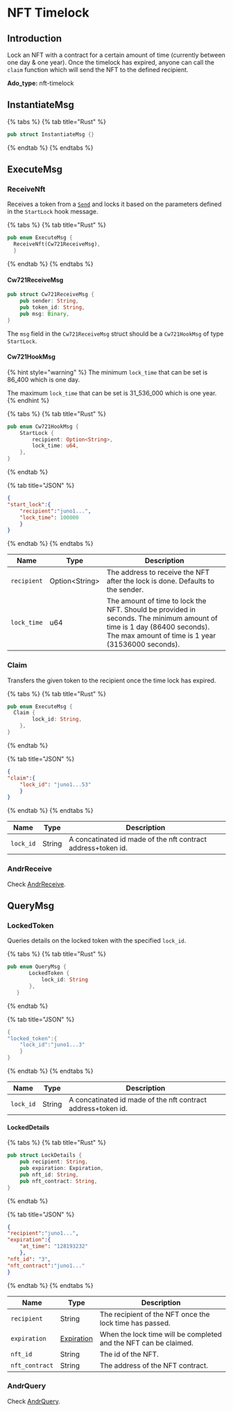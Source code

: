 # NFT Timelock

## Introduction

Lock an NFT with a contract for a certain amount of time (currently between one day & one year). Once the timelock has expired, anyone can call the `claim` function which will send the NFT to the defined recipient.&#x20;

**Ado\_type:** nft-timelock

## InstantiateMsg

{% tabs %}
{% tab title="Rust" %}
```rust
pub struct InstantiateMsg {}
```
{% endtab %}
{% endtabs %}

## ExecuteMsg

### ReceiveNft

Receives a token from a [`Send`](andromeda-digital-object.md#sendnft) and locks it based on the parameters defined in the `StartLock` hook message.

{% tabs %}
{% tab title="Rust" %}
```rust
pub enum ExecuteMsg {
  ReceiveNft(Cw721ReceiveMsg),
  }
```
{% endtab %}
{% endtabs %}

#### Cw721ReceiveMsg

```rust
pub struct Cw721ReceiveMsg {
    pub sender: String,
    pub token_id: String,
    pub msg: Binary,
}
```

The `msg` field in the `Cw721ReceiveMsg` struct should be a `Cw721HookMsg` of type `StartLock`.

#### Cw721HookMsg

{% hint style="warning" %}
The minimum `lock_time` that can be set is 86\_400 which is one day.

The maximum `lock_time` that can be set is 31\_536\_000 which is one year.
{% endhint %}

{% tabs %}
{% tab title="Rust" %}
```rust
pub enum Cw721HookMsg {
    StartLock {
        recipient: Option<String>,
        lock_time: u64,
    },
}
```
{% endtab %}

{% tab title="JSON" %}
```json
{
"start_lock":{
    "recipient":"juno1...",
    "lock_time": 100000
    }
}
```
{% endtab %}
{% endtabs %}

| Name        | Type            | Description                                                                                                                                                                  |
| ----------- | --------------- | ---------------------------------------------------------------------------------------------------------------------------------------------------------------------------- |
| `recipient` | Option\<String> | The address to receive the NFT after the lock is done. Defaults to the sender.                                                                                               |
| `lock_time` | u64             | The amount of time to lock the NFT. Should be provided in seconds. The minimum amount of time is 1 day (86400 seconds). The max amount of time is 1 year (31536000 seconds). |

### Claim

Transfers the given token to the recipient once the time lock has expired.

{% tabs %}
{% tab title="Rust" %}
```rust
pub enum ExecuteMsg {
  Claim {
        lock_id: String,
    },
}
```
{% endtab %}

{% tab title="JSON" %}
```json
{
"claim":{
    "lock_id": "juno1...53"
    }
}
```
{% endtab %}
{% endtabs %}

| Name      | Type   | Description                                                  |
| --------- | ------ | ------------------------------------------------------------ |
| `lock_id` | String | A concatinated id made of the nft contract address+token id. |

### AndrReceive

Check [AndrReceive](../../ado\_base/andrreceive-andrquery.md#andrrecieve).

## QueryMsg

### LockedToken

Queries details on the locked token with the specified `lock_id`.

{% tabs %}
{% tab title="Rust" %}
```rust
pub enum QueryMsg {
       LockedToken {
           lock_id: String 
       },
   }
```
{% endtab %}

{% tab title="JSON" %}
```rust
{
"locked_token":{
    "lock_id":"juno1...3"
    }
}
```
{% endtab %}
{% endtabs %}

| Name      | Type   | Description                                                  |
| --------- | ------ | ------------------------------------------------------------ |
| `lock_id` | String | A concatinated id made of the nft contract address+token id. |

#### LockedDetails

{% tabs %}
{% tab title="Rust" %}
```rust
pub struct LockDetails {
    pub recipient: String,
    pub expiration: Expiration,
    pub nft_id: String,
    pub nft_contract: String,
}
```
{% endtab %}

{% tab title="JSON" %}
```json
{
"recipient":"juno1...",
"expiration":{
    "at_time": "128193232"
    },
"nft_id": "3",
"nft_contract":"juno1..."
}
```
{% endtab %}
{% endtabs %}

| Name           | Type                                           | Description                                                      |
| -------------- | ---------------------------------------------- | ---------------------------------------------------------------- |
| `recipient`    | String                                         | The recipient of the NFT once the lock time has passed.          |
| `expiration`   | [Expiration](../../common-types/expiration.md) | When the lock time will be completed and the NFT can be claimed. |
| `nft_id`       | String                                         | The id of the NFT.                                               |
| `nft_contract` | String                                         | The address of the NFT contract.                                 |

### AndrQuery

Check [AndrQuery](../../ado\_base/andrreceive-andrquery.md#andrquery).
